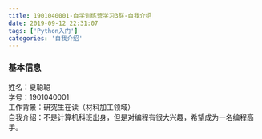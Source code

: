 ```yaml
---
title: 1901040001-自学训练营学习3群-自我介绍
date: 2019-09-12 22:31:07
tags: ['Python入门']
categories: '自我介绍'
---  
```

### 基本信息  
姓名：夏聪聪  
学号：1901040001  
工作背景：研究生在读（材料加工领域）  
自我介绍：不是计算机科班出身，但是对编程有很大兴趣，希望成为一名编程高手。  
